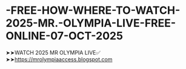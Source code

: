 # -FREE-HOW-WHERE-TO-WATCH-2025-MR.-OLYMPIA-LIVE-FREE-ONLINE-07-OCT-2025
​➤➤WATCH 2025 MR OLYMPIA LIVE✅  ➤➤https://mrolympiaaccess.blogspot.com
